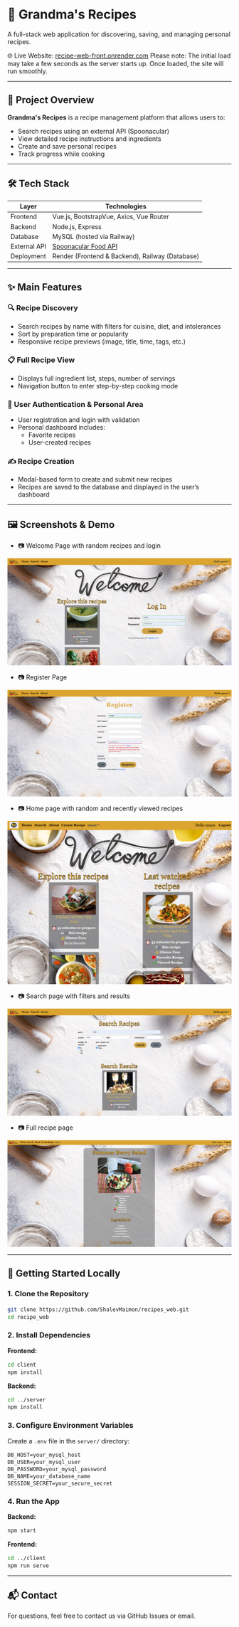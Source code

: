 # 🍲 Grandma's Recipes 

A full-stack web application for discovering, saving, and managing personal recipes.

🌐 Live Website: [recipe-web-front.onrender.com](https://recipe-web-front.onrender.com/#/)
Please note: The initial load may take a few seconds as the server starts up. Once loaded, the site will run smoothly.

---

## 📌 Project Overview

**Grandma's Recipes** is a recipe management platform that allows users to:

- Search recipes using an external API (Spoonacular)
- View detailed recipe instructions and ingredients
- Create and save personal recipes
- Track progress while cooking

---

## 🛠️ Tech Stack

| Layer       | Technologies                                      |
|-------------|---------------------------------------------------|
| Frontend    | Vue.js, BootstrapVue, Axios, Vue Router           |
| Backend     | Node.js, Express                                  |
| Database    | MySQL (hosted via Railway)                        |
| External API| [Spoonacular Food API](https://spoonacular.com/) |
| Deployment  | Render (Frontend & Backend), Railway (Database)  |

---

## ✨ Main Features

### 🔍 Recipe Discovery
- Search recipes by name with filters for cuisine, diet, and intolerances
- Sort by preparation time or popularity
- Responsive recipe previews (image, title, time, tags, etc.)

### 📋 Full Recipe View
- Displays full ingredient list, steps, number of servings
- Navigation button to enter step-by-step cooking mode

### 👤 User Authentication & Personal Area
- User registration and login with validation
- Personal dashboard includes:
  - Favorite recipes
  - User-created recipes

### ✍️ Recipe Creation
- Modal-based form to create and submit new recipes
- Recipes are saved to the database and displayed in the user’s dashboard

---

## 🖼️ Screenshots & Demo
- 📷 Welcome Page with random recipes and login
<img src="frontend/src/assets/welcomepage.PNG">

- 📷 Register Page
<img src="frontend/src/assets/registerpage.PNG">

- 📷 Home page with random and recently viewed recipes
<img src="frontend/src/assets/homepage.png">

- 📷 Search page with filters and results
<img src="frontend/src/assets/searchpage.PNG">

- 📷 Full recipe page
<img src="frontend/src/assets/expandrecipe.PNG">

---

## 🚀 Getting Started Locally

### 1. Clone the Repository
```bash
git clone https://github.com/ShalevMaimon/recipes_web.git
cd recipe_web
```

### 2. Install Dependencies

**Frontend:**
```bash
cd client
npm install
```

**Backend:**
```bash
cd ../server
npm install
```

### 3. Configure Environment Variables

Create a `.env` file in the `server/` directory:
```env
DB_HOST=your_mysql_host
DB_USER=your_mysql_user
DB_PASSWORD=your_mysql_password
DB_NAME=your_database_name
SESSION_SECRET=your_secure_secret
```

### 4. Run the App

**Backend:**
```bash
npm start
```

**Frontend:**
```bash
cd ../client
npm run serve
```

---

## 📬 Contact

For questions, feel free to contact us via GitHub Issues or email.
